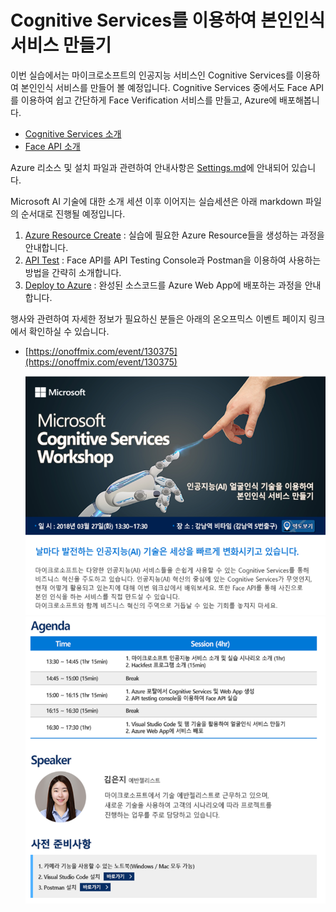 # Cognitive Services를 이용하여 본인인식 서비스 만들기

이번 실습에서는 마이크로소프트의 인공지능 서비스인 Cognitive Services를 이용하여 본인인식 서비스를 만들어 볼 예정입니다. 
Cognitive Services 중에서도 Face API를 이용하여 쉽고 간단하게 Face Verification 서비스를 만들고, Azure에 배포해봅니다. 

* [Cognitive Services 소개](https://azure.microsoft.com/ko-kr/services/cognitive-services/)
* [Face API 소개](https://azure.microsoft.com/ko-kr/services/cognitive-services/face/)

Azure 리소스 및 설치 파일과 관련하여 안내사항은 [Settings.md](https://github.com/angie4u/FaceAPI/blob/master/Settings.md)에 안내되어 있습니다.

Microsoft AI 기술에 대한 소개 세션 이후 이어지는 실습세션은 아래 markdown 파일의 순서대로 진행될 예정입니다.
1. [Azure Resource Create](https://github.com/angie4u/FaceAPI/blob/master/1.%20Azure%20Resource%20Create.md)
: 실습에 필요한 Azure Resource들을 생성하는 과정을 안내합니다.
2. [API Test](https://github.com/angie4u/FaceAPI/blob/master/2.%20API%20Test.md)
: Face API를 API Testing Console과 Postman을 이용하여 사용하는 방법을 간략히 소개합니다.  
3. [Deploy to Azure](https://github.com/angie4u/FaceAPI/blob/master/3.%20Deploy%20to%20Azure.md)
: 완성된 소스코드를 Azure Web App에 배포하는 과정을 안내합니다. 

행사와 관련하여 자세한 정보가 필요하신 분들은 아래의 온오프믹스 이벤트 페이지 링크에서 확인하실 수 있습니다. 
* [https://onoffmix.com/event/130375](https://onoffmix.com/event/130375)

    ![001](./images/r_001.PNG)
    ![002](./images/r_002.PNG)

